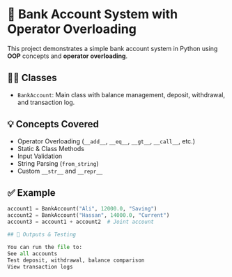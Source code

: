 # 🏦 Bank Account System with Operator Overloading

This project demonstrates a simple bank account system in Python using **OOP** concepts and **operator overloading**.

## 👨‍💼 Classes

- `BankAccount`: Main class with balance management, deposit, withdrawal, and transaction log.

## 💡 Concepts Covered

- Operator Overloading (`__add__`, `__eq__`, `__gt__`, `__call__`, etc.)
- Static & Class Methods
- Input Validation
- String Parsing (`from_string`)
- Custom `__str__` and `__repr__`

## ✅ Example

```python
account1 = BankAccount("Ali", 12000.0, "Saving")
account2 = BankAccount("Hassan", 14000.0, "Current")
account3 = account1 + account2  # Joint account

## 📂 Outputs & Testing

You can run the file to:
See all accounts
Test deposit, withdrawal, balance comparison
View transaction logs
